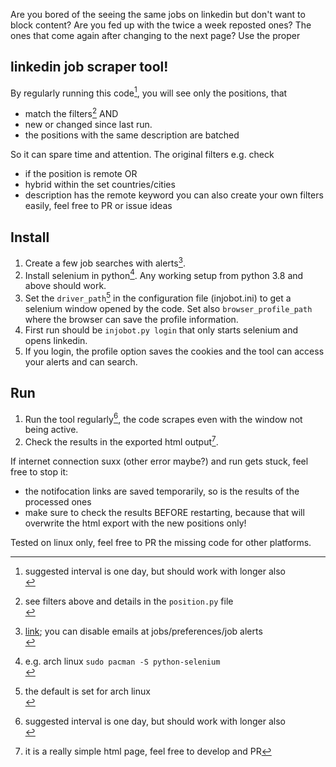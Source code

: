 Are you bored of the seeing the same jobs on linkedin but don't want to block content?
Are you fed up with the twice a week reposted ones?
The ones that come again after changing to the next page?
Use the proper

## linkedin job scraper tool!
By regularly running this code[^1], you will see only the positions, that
- match the filters[^2] AND
- new or changed since last run.
- the positions with the same description are batched

So it can spare time and attention. The original filters e.g. check
- if the position is remote OR
- hybrid within the set countries/cities
- description has the remote keyword
you can also create your own filters easily, feel free to PR or issue ideas

## Install
1. Create a few job searches with alerts[^3].
2. Install selenium in python[^4]. Any working setup from python 3.8 and above should work.
3. Set the `driver_path`[^5] in the configuration file (injobot.ini) to get a selenium window opened by the code. Set also `browser_profile_path` where the browser can save the profile information.
4. First run should be `injobot.py login` that only starts selenium and opens linkedin.
5. If you login, the profile option saves the cookies and the tool can access your alerts and can search.

## Run
1. Run the tool regularly[^1], the code scrapes even with the window not being active.
2. Check the results in the exported html output[^6].

If internet connection suxx (other error maybe?) and run gets stuck, feel free to stop it:
- the notifocation links are saved temporarily, so is the results of the processed ones
- make sure to check the results BEFORE restarting, because that will overwrite the html export with the new positions only!

Tested on linux only, feel free to PR the missing code for other platforms.

[^1]: suggested interval is one day, but should work with longer also<br>
[^2]: see filters above and details in the `position.py` file<br>
[^3]: [link](https://www.linkedin.com/help/linkedin/answer/a511279); you can disable emails at jobs/preferences/job alerts<br>
[^4]: e.g. arch linux `sudo pacman -S python-selenium`<br>
[^5]: the default is set for arch linux<br>
[^6]: it is a really simple html page, feel free to develop and PR
